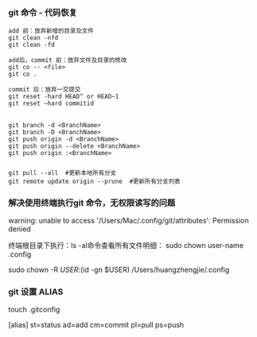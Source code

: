 
### git 命令 - 代码恢复
```
add 前：放弃新增的目录及文件
git clean -nfd
git clean -fd

add后，commit 前：放弃文件及目录的修改
git co -- <file>
git co . 

commit 后：放弃一交提交
git reset -hard HEAD^ or HEAD~1
git reset –hard commitid
```

##
```
git branch -d <BranchName>
git branch -D <BranchName>
git push origin -d <BranchName>
git push origin --delete <BranchName>
git push origin :<BranchName>
```

###
```
git pull --all  #更新本地所有分支
git remote update origin --prune  #更新所有分支列表
```

### 解决使用终端执行git 命令，无权限读写的问题

<red>warning: unable to access '/Users/Mac/.config/git/attributes': Permission denied<red>


终端根目录下执行：ls -al命令查看所有文件明细：
sudo chown user-name .config

sudo chown -R $USER:$(id -gn $USER) /Users/huangzhengjie/.config

### git 设置 ALIAS 
touch .gitconfig

[alias]
st=status
ad=add
cm=commit
pl=pull
ps=push

